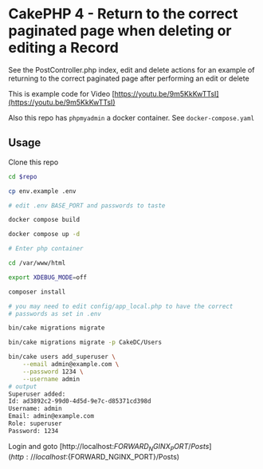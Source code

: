 # CakePHP 4 - Return to the correct paginated page when deleting or editing a Record


See the PostController.php index, edit and delete actions for an example of returning to the correct paginated page after performing an edit or delete

This is example code for Video [https://youtu.be/9m5KkKwTTsI](https://youtu.be/9m5KkKwTTsI)


Also this repo has `phpmyadmin` a docker container. See `docker-compose.yaml`


## Usage

Clone this repo

```sh
cd $repo

cp env.example .env

# edit .env BASE_PORT and passwords to taste

docker compose build

docker compose up -d

# Enter php container

cd /var/www/html

export XDEBUG_MODE=off

composer install

# you may need to edit config/app_local.php to have the correct
# passwords as set in .env

bin/cake migrations migrate

bin/cake migrations migrate -p CakeDC/Users

bin/cake users add_superuser \
    --email admin@example.com \
    --password 1234 \
    --username admin
# output
Superuser added:
Id: ad3892c2-99d0-4d5d-9e7c-d85371cd398d
Username: admin
Email: admin@example.com
Role: superuser
Password: 1234

```

Login and goto [http://localhost:${FORWARD_NGINX_PORT}/Posts](http://localhost:${FORWARD_NGINX_PORT}/Posts)
